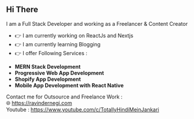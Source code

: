 ## Hi There

I am a Full Stack Developer and working as a Freelancer & Content Creator

- :point_right: I am currently working on ReactJs and Nextjs
- :point_right: I am currently learning Blogging
- :point_right: I offer Following Services :
* **MERN Stack Development**
* **Progressive Web App Development**
* **Shopify App Development**
* **Mobile App Development with React Native**

Contact me for Outsource and Freelance Work : <br/>
:globe_with_meridians: https://ravindernegi.com <br/>
Youtube : https://www.youtube.com/c/TotallyHindiMeinJankari
